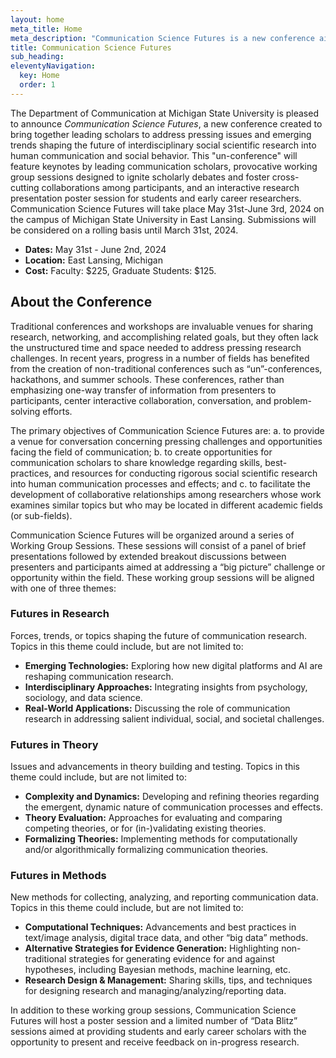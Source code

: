 ```yaml
---
layout: home
meta_title: Home
meta_description: "Communication Science Futures is a new conference aimed at addressing pressing issues and opportunities in the interdisciplinary, social scientific study of human communication. The conference will take place at Michigan State University May 31st - June 2nd, 2024"
title: Communication Science Futures
sub_heading: 
eleventyNavigation:
  key: Home
  order: 1
---
```


The Department of Communication at Michigan State University is pleased to announce *Communication Science Futures*, a new conference created to bring together leading scholars to address pressing issues and emerging trends shaping the future of interdisciplinary social scientific research into human communication and social behavior. This "un-conference" will feature keynotes by leading communication scholars, provocative working group sessions designed to ignite scholarly debates and foster cross-cutting collaborations among participants, and an interactive research presentation poster session for students and early career researchers. Communication Science Futures will take place May 31st-June 3rd, 2024 on the campus of Michigan State University in East Lansing. Submissions will be considered on a rolling basis until March 31st, 2024.

- **Dates:** May 31st - June 2nd, 2024
- **Location:** East Lansing, Michigan
- **Cost:** Faculty: $225, Graduate Students: $125.

## About the Conference

Traditional conferences and workshops are invaluable venues for sharing research, networking, and accomplishing related goals, but they often lack the unstructured time and space needed to address pressing research challenges. In recent years, progress in a number of fields has benefited from the creation of non-traditional conferences such as “un”-conferences, hackathons, and summer schools. These conferences, rather than emphasizing one-way transfer of information from presenters to participants, center interactive collaboration, conversation, and problem-solving efforts.

The primary objectives of Communication Science Futures are: a. to provide a venue for conversation concerning pressing challenges and opportunities facing the field of communication; b. to create opportunities for communication scholars to share knowledge regarding skills, best-practices, and resources for conducting rigorous social scientific research into human communication processes and effects; and c. to facilitate the development of collaborative relationships among researchers whose work examines similar topics but who may be located in different academic fields (or sub-fields).

Communication Science Futures will be organized around a series of Working Group Sessions. These sessions will consist of a panel of brief presentations followed by extended breakout discussions between presenters and participants aimed at addressing a “big picture” challenge or opportunity within the field. These working group sessions will be aligned with one of three themes:

###  Futures in Research

Forces, trends, or topics shaping the future of communication research. Topics in this theme could include, but are not limited to:

- **Emerging Technologies:** Exploring how new digital platforms and AI are reshaping communication research.
- **Interdisciplinary Approaches:** Integrating insights from psychology, sociology, and data science.
- **Real-World Applications:** Discussing the role of communication research in addressing salient individual, social, and societal challenges.

### Futures in Theory

Issues and advancements in theory building and testing. Topics in this theme could include, but are not limited to:

- **Complexity and Dynamics:** Developing and refining theories regarding the emergent, dynamic nature of communication processes and effects.
- **Theory Evaluation:** Approaches for evaluating and comparing competing theories, or for (in-)validating existing theories.
- **Formalizing Theories:** Implementing methods for computationally and/or algorithmically formalizing communication theories.

### Futures in Methods

New methods for collecting, analyzing, and reporting communication data. Topics in this theme could include, but are not limited to:

- **Computational Techniques:** Advancements and best practices in text/image analysis, digital trace data, and other “big data” methods.
- **Alternative Strategies for Evidence Generation:** Highlighting non-traditional strategies for generating evidence for and against hypotheses, including Bayesian methods, machine learning, etc.
- **Research Design & Management:** Sharing skills, tips, and techniques for designing research and managing/analyzing/reporting data.

In addition to these working group sessions, Communication Science Futures will host a poster session and a limited number of “Data Blitz” sessions aimed at providing students and early career scholars with the opportunity to present and receive feedback on in-progress research.
